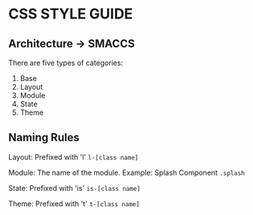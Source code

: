 # CSS STYLE GUIDE

## Architecture -> SMACCS

There are five types of categories:

1. Base
2. Layout
3. Module
4. State
5. Theme

## Naming Rules

Layout: Prefixed with 'l'
    `l-[class name]`

Module: The name of the module. Example: Splash Component
`.splash`

State: Prefixed with 'is'
    `is-[class name]`

Theme: Prefixed with 't'
    `t-[class name] `

